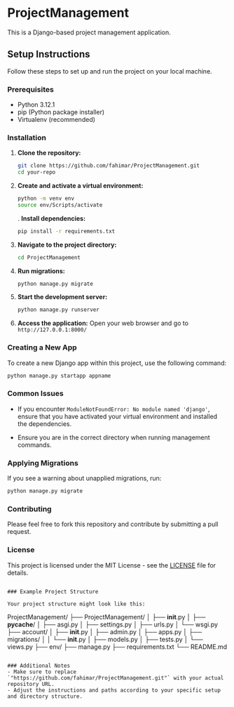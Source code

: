 # ProjectManagement

This is a Django-based project management application.

## Setup Instructions

Follow these steps to set up and run the project on your local machine.

### Prerequisites

- Python 3.12.1
- pip (Python package installer)
- Virtualenv (recommended)

### Installation

1. **Clone the repository:**
   ```sh
   git clone https://github.com/fahimar/ProjectManagement.git
   cd your-repo
   ```
2. **Create and activate a virtual environment:**

   ```sh
   python -m venv env
   source env/Scripts/activate
   ```

   . **Install dependencies:**

   ```sh
   pip install -r requirements.txt
   ```

3. **Navigate to the project directory:**

   ```sh
   cd ProjectManagement
   ```

4. **Run migrations:**

   ```sh
   python manage.py migrate
   ```

5. **Start the development server:**

   ```sh
   python manage.py runserver
   ```

6. **Access the application:**
   Open your web browser and go to `http://127.0.0.1:8000/`

### Creating a New App

To create a new Django app within this project, use the following command:

```sh
python manage.py startapp appname
```

### Common Issues

- If you encounter `ModuleNotFoundError: No module named 'django'`, ensure that you have activated your virtual environment and installed the dependencies.

- Ensure you are in the correct directory when running management commands.

### Applying Migrations

If you see a warning about unapplied migrations, run:

```sh
python manage.py migrate
```

### Contributing

Please feel free to fork this repository and contribute by submitting a pull request.

### License

This project is licensed under the MIT License - see the [LICENSE](LICENSE) file for details.

```

### Example Project Structure

Your project structure might look like this:
```

ProjectManagement/
├── ProjectManagement/
│ ├── **init**.py
│ ├── **pycache**/
│ ├── asgi.py
│ ├── settings.py
│ ├── urls.py
│ └── wsgi.py
├── account/
│ ├── **init**.py
│ ├── admin.py
│ ├── apps.py
│ ├── migrations/
│ │ └── **init**.py
│ ├── models.py
│ ├── tests.py
│ └── views.py
├── env/
├── manage.py
├── requirements.txt
└── README.md

```

### Additional Notes
- Make sure to replace `"https://github.com/fahimar/ProjectManagement.git"` with your actual repository URL.
- Adjust the instructions and paths according to your specific setup and directory structure.
```
